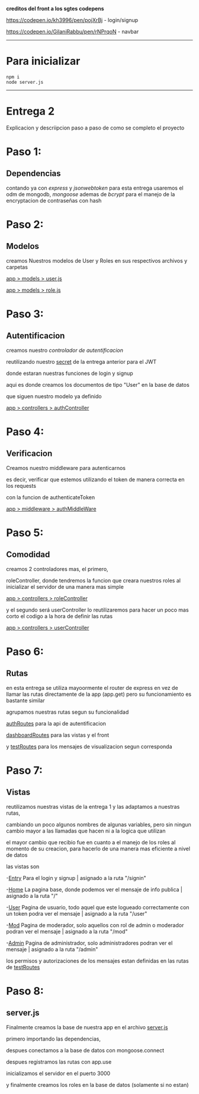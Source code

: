**creditos del front a los sgtes codepens**

https://codepen.io/kh3996/pen/pojXrBj - login/signup

https://codepen.io/GilaniRabbu/pen/rNPrqoN - navbar

---
# Para inicializar
```
npm i
node server.js
```
---
# Entrega 2

Explicacion y descriipcion paso a paso de como se completo el proyecto

# Paso 1:
## Dependencias

contando ya con *express* y *jsonwebtoken*
para esta entrega usaremos el odm de mongodb, *mongoose*
ademas de *bcrypt* para el manejo de la encryptacion de contraseñas con hash

# Paso 2: 
## Modelos

creamos Nuestros modelos de User y Roles en sus respectivos archivos y carpetas

[app > models > user.js](https://bitbucket.org/uneatlantico/pw1_23-24_entrega2/src/manuel.rondon/app/models/user.js)

[app > models > role.js](https://bitbucket.org/uneatlantico/pw1_23-24_entrega2/src/manuel.rondon/app/models/role.js)

# Paso 3:
## Autentificacion

creamos nuestro *controlador de autentificacion*

reutilizando nuestro [secret](https://bitbucket.org/uneatlantico/pw1_23-24_entrega2/src/manuel.rondon/app/config/auth.config.js) de la entrega anterior para el JWT

donde estaran nuestras funciones de login y signup

aqui es donde creamos los documentos de tipo "User" en la base de datos

que siguen nuestro modelo ya definido

[app > controllers > authController](https://bitbucket.org/uneatlantico/pw1_23-24_entrega2/src/manuel.rondon/app/controllers/authController.js)

# Paso 4: 
## Verificacion

Creamos nuestro middleware para autenticarnos

es decir, verificar que estemos utilizando el token de manera correcta en los requests

con la funcion de authenticateToken

[app > middleware > authMiddleWare](https://bitbucket.org/uneatlantico/pw1_23-24_entrega2/src/manuel.rondon/app/middleware/authMiddleWare.js)

# Paso 5:
## Comodidad

creamos 2 controladores mas, el primero,

roleController, donde tendremos la funcion que creara nuestros roles al inicializar el servidor de una manera mas simple

[app > controllers > roleController](https://bitbucket.org/uneatlantico/pw1_23-24_entrega2/src/manuel.rondon/app/controllers/roleController.js)

y el segundo será userController lo reutilizaremos para hacer un poco mas corto el codigo a la hora de definir las rutas

[app > controllers > userController](https://bitbucket.org/uneatlantico/pw1_23-24_entrega2/src/manuel.rondon/app/controllers/userController.js)

# Paso 6:
## Rutas

en esta entrega se utiliza mayoormente el router de express en vez de llamar las rutas directamente de la app (app.get)
pero su funcionamiento es bastante similar

agrupamos nuestras rutas segun su funcionalidad 

[authRoutes](https://bitbucket.org/uneatlantico/pw1_23-24_entrega2/src/manuel.rondon/app/routes/authRoutes.js) para la api de autentificacion

[dashboardRoutes](https://bitbucket.org/uneatlantico/pw1_23-24_entrega2/src/manuel.rondon/app/routes/dashboardRoutes.js) para las vistas y el front

y [testRoutes](https://bitbucket.org/uneatlantico/pw1_23-24_entrega2/src/manuel.rondon/app/routes/testRoutes.js) para los mensajes de visualizacion segun corresponda

# Paso 7:
## Vistas

reutilizamos nuestras vistas de la entrega 1 y las adaptamos a nuestras rutas, 

cambiando un poco algunos nombres de algunas variables, pero sin ningun cambio mayor a las llamadas que hacen ni a la logica que utilizan

el mayor cambio que recibio fue en cuanto a el manejo de los roles al momento de su creacion, para hacerlo de una manera mas eficiente a nivel de datos

las vistas son 

-[Entry](https://bitbucket.org/uneatlantico/pw1_23-24_entrega2/src/manuel.rondon/public/html/entry.html) Para el login y signup | asignado a la ruta "/signin"

-[Home](https://bitbucket.org/uneatlantico/pw1_23-24_entrega2/src/manuel.rondon/public/html/home.html) La pagina base, donde podemos ver el mensaje de info publica | asignado a la ruta "/"

-[User](https://bitbucket.org/uneatlantico/pw1_23-24_entrega2/src/manuel.rondon/public/html/user.html) Pagina de usuario, todo aquel que este logueado correctamente con un token podra ver el mensaje | asignado a la ruta "/user"

-[Mod](https://bitbucket.org/uneatlantico/pw1_23-24_entrega2/src/manuel.rondon/public/html/mod.html) Pagina de moderador, solo aquellos con rol de admin o moderador podran ver el mensaje | asignado a la ruta "/mod"

-[Admin](https://bitbucket.org/uneatlantico/pw1_23-24_entrega2/src/manuel.rondon/public/html/admin.html) Pagina de administrador, solo administradores podran ver el mensaje | asignado a la ruta "/admin"

los permisos y autorizaciones de los mensajes estan definidas en las rutas de [testRoutes](https://bitbucket.org/uneatlantico/pw1_23-24_entrega2/src/manuel.rondon/app/routes/testRoutes.js)


# Paso 8:
## server.js

Finalmente creamos la base de nuestra app en el archivo [server.js](https://bitbucket.org/uneatlantico/pw1_23-24_entrega2/src/manuel.rondon/server.js)

primero importando las dependencias,

despues conectamos a la base de datos con mongoose.connect

despues registramos las rutas con app.use

inicializamos el servidor en el puerto 3000
 
y finalmente creamos los roles en la base de datos (solamente si no estan)

